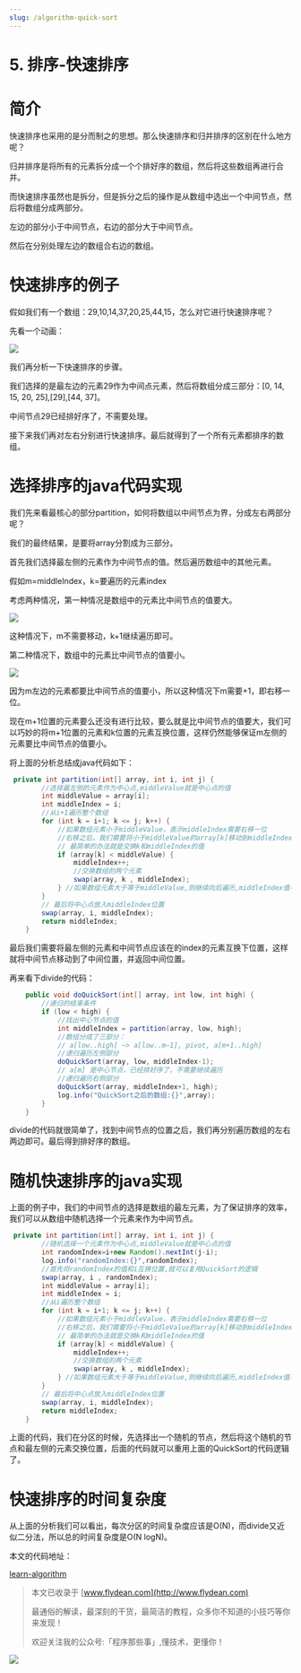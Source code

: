 ```yaml
---
slug: /algorithm-quick-sort
---
```


# 5. 排序-快速排序

# 简介

快速排序也采用的是分而制之的思想。那么快速排序和归并排序的区别在什么地方呢？

归并排序是将所有的元素拆分成一个个排好序的数组，然后将这些数组再进行合并。

而快速排序虽然也是拆分，但是拆分之后的操作是从数组中选出一个中间节点，然后将数组分成两部分。

左边的部分小于中间节点，右边的部分大于中间节点。

然后在分别处理左边的数组合右边的数组。

# 快速排序的例子

假如我们有一个数组：29,10,14,37,20,25,44,15，怎么对它进行快速排序呢？

先看一个动画：

![](https://img-blog.csdnimg.cn/20200709201650259.gif)

我们再分析一下快速排序的步骤。

我们选择的是最左边的元素29作为中间点元素，然后将数组分成三部分：[0, 14, 15, 20, 25],[29],[44, 37]。

中间节点29已经排好序了，不需要处理。

接下来我们再对左右分别进行快速排序。最后就得到了一个所有元素都排序的数组。

# 选择排序的java代码实现

我们先来看最核心的部分partition，如何将数组以中间节点为界，分成左右两部分呢？

我们的最终结果，是要将array分割成为三部分。

首先我们选择最左侧的元素作为中间节点的值。然后遍历数组中的其他元素。

假如m=middleIndex，k=要遍历的元素index

考虑两种情况，第一种情况是数组中的元素比中间节点的值要大。

![](https://img-blog.csdnimg.cn/20200709165402221.png)

这种情况下，m不需要移动，k+1继续遍历即可。

第二种情况下，数组中的元素比中间节点的值要小。

![](https://img-blog.csdnimg.cn/20200709165601310.png)

因为m左边的元素都要比中间节点的值要小，所以这种情况下m需要+1，即右移一位。

现在m+1位置的元素要么还没有进行比较，要么就是比中间节点的值要大，我们可以巧妙的将m+1位置的元素和k位置的元素互换位置，这样仍然能够保证m左侧的元素要比中间节点的值要小。

将上面的分析总结成java代码如下：

~~~java
 private int partition(int[] array, int i, int j) {
        //选择最左侧的元素作为中心点,middleValue就是中心点的值
        int middleValue = array[i];
        int middleIndex = i;
        //从i+1遍历整个数组
        for (int k = i+1; k <= j; k++) {
            //如果数组元素小于middleValue，表示middleIndex需要右移一位
            //右移之后，我们需要将小于middleValue的array[k]移动到middleIndex的左边，
            // 最简单的办法就是交换k和middleIndex的值
            if (array[k] < middleValue) {
                middleIndex++;
                //交换数组的两个元素
                swap(array, k , middleIndex);
            } //如果数组元素大于等于middleValue,则继续向后遍历,middleIndex值不变
        }
        // 最后将中心点放入middleIndex位置
        swap(array, i, middleIndex);
        return middleIndex;
    }
~~~

最后我们需要将最左侧的元素和中间节点应该在的index的元素互换下位置，这样就将中间节点移动到了中间位置，并返回中间位置。

再来看下divide的代码：

~~~java
    public void doQuickSort(int[] array, int low, int high) {
        //递归的结束条件
        if (low < high) {
            //找出中心节点的值
            int middleIndex = partition(array, low, high);
            //数组分成了三部分：
            // a[low..high] ~> a[low..m–1], pivot, a[m+1..high]
            //递归遍历左侧部分
            doQuickSort(array, low, middleIndex-1);
            // a[m] 是中心节点，已经排好序了，不需要继续遍历
            //递归遍历右侧部分
            doQuickSort(array, middleIndex+1, high);
            log.info("QuickSort之后的数组:{}",array);
        }
    }
~~~

divide的代码就很简单了，找到中间节点的位置之后，我们再分别遍历数组的左右两边即可。最后得到排好序的数组。

# 随机快速排序的java实现

上面的例子中，我们的中间节点的选择是数组的最左元素，为了保证排序的效率，我们可以从数组中随机选择一个元素来作为中间节点。

~~~java
 private int partition(int[] array, int i, int j) {
        //随机选择一个元素作为中心点,middleValue就是中心点的值
        int randomIndex=i+new Random().nextInt(j-i);
        log.info("randomIndex:{}",randomIndex);
        //首先将randomIndex的值和i互换位置,就可以复用QuickSort的逻辑
        swap(array, i , randomIndex);
        int middleValue = array[i];
        int middleIndex = i;
        //从i遍历整个数组
        for (int k = i+1; k <= j; k++) {
            //如果数组元素小于middleValue，表示middleIndex需要右移一位
            //右移之后，我们需要将小于middleValue的array[k]移动到middleIndex的左边，
            // 最简单的办法就是交换k和middleIndex的值
            if (array[k] < middleValue) {
                middleIndex++;
                //交换数组的两个元素
                swap(array, k , middleIndex);
            } //如果数组元素大于等于middleValue,则继续向后遍历,middleIndex值不变
        }
        // 最后将中心点放入middleIndex位置
        swap(array, i, middleIndex);
        return middleIndex;
    }
~~~

上面的代码，我们在分区的时候，先选择出一个随机的节点，然后将这个随机的节点和最左侧的元素交换位置，后面的代码就可以重用上面的QuickSort的代码逻辑了。

# 快速排序的时间复杂度

从上面的分析我们可以看出，每次分区的时间复杂度应该是O(N)，而divide又近似二分法，所以总的时间复杂度是O(N logN)。

本文的代码地址：

[learn-algorithm](https://github.com/ddean2009/learn-algorithm/tree/master/sorting)

> 本文已收录于 [www.flydean.com](http://www.flydean.com)
>
> 最通俗的解读，最深刻的干货，最简洁的教程，众多你不知道的小技巧等你来发现！
> 
> 欢迎关注我的公众号:「程序那些事」,懂技术，更懂你！

![](https://img-blog.csdnimg.cn/20200709152618916.png)
